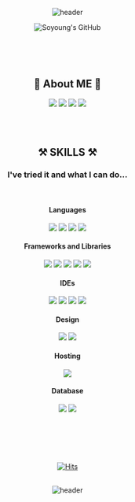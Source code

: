 <div align="center">

![header](https://capsule-render.vercel.app/api?type=waving&height=250&text=SO%20YOUNG%20YOON&fontAlign=50&fontAlignY=40&desc=Programming-Web/App%20Developer-UI%20Designer&descAlign=50.&descAlignY=60&&color=gradient&fontColor=ffffff&animation=twinkling)

![Soyoung's GitHub](https://github-readme-stats.vercel.app/api?username=yoonsoyoung&show_icons=true&bg_color=45,f794a4,fdd6bd&title_color=ffffff&icon_color=ffffff&hide_border=true)

  <!-- ![Top Langs](https://github-readme-stats.vercel.app/api/top-langs/?username=yoonsoyoung&card_width=445&layout=compact&bg_color=100,fdd6bd,fbc8d4&title_color=ffffff&hide_border=true&langs_count=4) -->

  
<br>
<br>
<br>
  
  
  
  ## 💛 About ME 💛 
  
  <a href="https://www.instagram.com/5soo0young_2/" target="_blank"><img src="https://img.shields.io/badge/instagram-%23E4405F.svg?style=for-the-badge&logo=Instagram&logoColor=white"/></a>
  <a href="https://blog.naver.com/soyoung_it" target="_blank"><img src="https://img.shields.io/badge/blog-%03C75A.svg?style=for-the-badge&logo=Naver&logoColor=white"/></a>
  <a href="https://yoonsoyoung.github.io/" target="_blank"><img src="https://img.shields.io/badge/portfolio-8B89CC.svg?style=for-the-badge&logo=Github&logoColor=white"/></a>
  <a href="mailto:soyoung_it@naver.com" target="_blank"><img src="https://img.shields.io/badge/Mail-EA4335.svg?style=for-the-badge&logo=Gmail&logoColor=white"/></a>
  
  
  <br>
  <br>
  
  
  ## ⚒ SKILLS ⚒ 
  ### I've tried it and what I can do...

<br>
	
  #### Languages
  
  <div style="display: inline-block">
  
  <img src="https://img.shields.io/badge/java-%23ED8B00.svg?style=for-the-badge&logo=java&logoColor=white"/>  
  <img src="https://img.shields.io/badge/javascript-%23323330.svg?style=for-the-badge&logo=javascript&logoColor=%23F7DF1E"/>
  <img src="https://img.shields.io/badge/html5-%23E34F26.svg?style=for-the-badge&logo=html5&logoColor=white"/>
  <img src="https://img.shields.io/badge/css3-%231572B6.svg?style=for-the-badge&logo=css3&logoColor=white"/>
  
  </div>
    
  #### Frameworks and Libraries
  
  <img src="https://img.shields.io/badge/vuejs-%2335495e.svg?style=for-the-badge&logo=vuedotjs&logoColor=%234FC08D"/>
  <img src="https://img.shields.io/badge/jquery-%230769AD.svg?style=for-the-badge&logo=jquery&logoColor=white"/>
  <img src="https://img.shields.io/badge/bootstrap-%23563D7C.svg?style=for-the-badge&logo=bootstrap&logoColor=white"/>
  <img src="https://img.shields.io/badge/SASS-hotpink.svg?style=for-the-badge&logo=SASS&logoColor=white"/>
  <img src="https://img.shields.io/badge/spring-%236DB33F.svg?style=for-the-badge&logo=spring&logoColor=white"/>
  
  
  #### IDEs
  
  <img src="https://img.shields.io/badge/Eclipse-FE7A16.svg?style=for-the-badge&logo=Eclipse&logoColor=white"/>
  <img src="https://img.shields.io/badge/Android%20Studio-3DDC84.svg?style=for-the-badge&logo=android-studio&logoColor=white"/>
  <img src="https://img.shields.io/badge/Visual%20Studio%20Code-0078d7.svg?style=for-the-badge&logo=visual-studio-code&logoColor=white"/>
  <img src="https://img.shields.io/badge/Visual%20Studio-5C2D91.svg?style=for-the-badge&logo=visual-studio&logoColor=white"/>
  
  
  #### Design
  
  <img src="https://img.shields.io/badge/adobephotoshop-%2331A8FF.svg?style=for-the-badge&logo=adobephotoshop&logoColor=white"/>
  <img src="https://img.shields.io/badge/figma-%23F24E1E.svg?style=for-the-badge&logo=figma&logoColor=white"/>
  
  
  #### Hosting
  
  <img src="https://img.shields.io/badge/AWS-%23FF9900.svg?style=for-the-badge&logo=amazon-aws&logoColor=white"/>
  
  
  #### Database
  
  <img src="https://img.shields.io/badge/MariaDB-003545?style=for-the-badge&logo=mariadb&logoColor=white"/>
  <img src="https://img.shields.io/badge/mysql-%2300f.svg?style=for-the-badge&logo=mysql&logoColor=white"/>
  
  <br>
  <br>
  <br>
  
  
   <br>
  <br>
  <br>
  
	
  [![Hits](https://hits.seeyoufarm.com/api/count/incr/badge.svg?url=https%3A%2F%2Fgithub.com%2Fyoonsoyoung&count_bg=%23C59BD7&title_bg=%23555555&icon=github.svg&icon_color=%23E7E7E7&title=hits&edge_flat=true)](https://hits.seeyoufarm.com)
  <br>
  <br>
  
![header](https://capsule-render.vercel.app/api?type=waving&color=gradient&height=150&section=footer)

</div>
